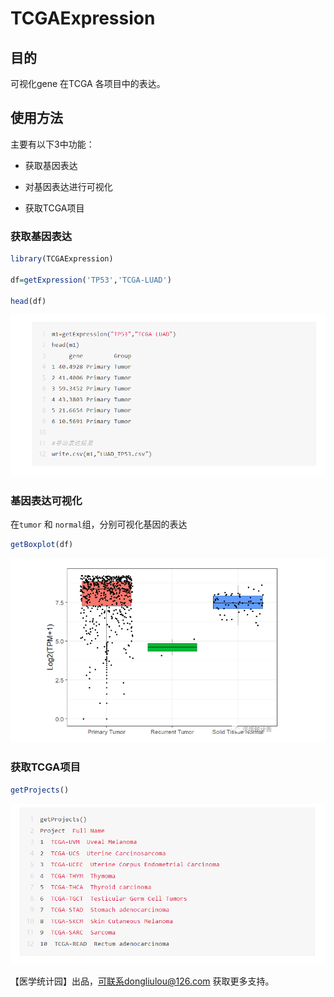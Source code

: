 # TCGAExpression

## 目的
可视化gene 在TCGA 各项目中的表达。

## 使用方法

主要有以下3中功能：

+ 获取基因表达

+ 对基因表达进行可视化

+ 获取TCGA项目

### 获取基因表达

```R
library(TCGAExpression)

df=getExpression('TP53','TCGA-LUAD')

head(df)
```
<img src="figures/0.png" />

### 基因表达可视化

在`tumor` 和 `normal`组，分别可视化基因的表达

```R
getBoxplot(df)
```

<img src="figures/1.png" />


### 获取TCGA项目

```R
getProjects()
```
<img src="figures/2.png" />

【医学统计园】出品，可联系dongliulou@126.com 获取更多支持。
